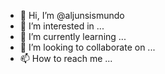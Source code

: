 - 👋 Hi, I’m @aljunsismundo
- 👀 I’m interested in ...
- 🌱 I’m currently learning ...
- 💞️ I’m looking to collaborate on ...
- 📫 How to reach me ...

<!---
aljunsismundo/aljunsismundo is a ✨ special ✨ repository because its `README.md` (this file) appears on your GitHub profile.
You can click the Preview link to take a look at your changes.
--->
